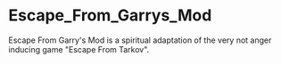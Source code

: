 # Escape_From_Garrys_Mod
 Escape From Garry's Mod is a spiritual adaptation of the very not anger inducing game "Escape From Tarkov".
